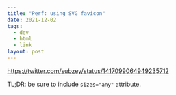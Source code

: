 ```yaml
---
title: "Perf: using SVG favicon"
date: 2021-12-02
tags:
  - dev
  - html
  - link
layout: post
---
```


https://twitter.com/subzey/status/1417099064949235712

TL;DR: be sure to include `sizes="any"` attribute.
